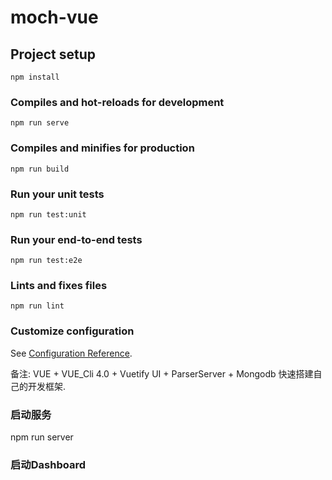 <!--
 * @Author: Json.Xu
 * @Date: 2019-12-21 14:51:07
 * @LastEditTime : 2019-12-21 15:09:51
 * @LastEditors  : Json.Xu
 * @Description: 
 * @FilePath: \vue_vuetify_parseserver\README.md
 -->
# moch-vue

## Project setup
```
npm install
```

### Compiles and hot-reloads for development
```
npm run serve
```

### Compiles and minifies for production
```
npm run build
```

### Run your unit tests
```
npm run test:unit
```

### Run your end-to-end tests
```
npm run test:e2e
```

### Lints and fixes files
```
npm run lint
```

### Customize configuration
See [Configuration Reference](https://cli.vuejs.org/config/).


备注:
VUE + VUE_Cli 4.0 + Vuetify UI + ParserServer + Mongodb 
快速搭建自己的开发框架.

### 启动服务
npm run server  

### 启动Dashboard